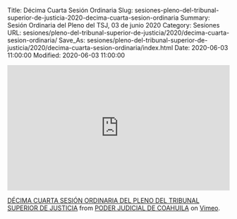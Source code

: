 Title: Décima Cuarta Sesión Ordinaria
Slug: sesiones-pleno-del-tribunal-superior-de-justicia-2020-decima-cuarta-sesion-ordinaria
Summary: Sesión Ordinaria del Pleno del TSJ, 03 de junio 2020
Category: Sesiones
URL: sesiones/pleno-del-tribunal-superior-de-justicia/2020/decima-cuarta-sesion-ordinaria/
Save_As: sesiones/pleno-del-tribunal-superior-de-justicia/2020/decima-cuarta-sesion-ordinaria/index.html
Date: 2020-06-03 11:00:00
Modified: 2020-06-03 11:00:00


<div style="padding:56.25% 0 0 0;position:relative;"><iframe src="https://player.vimeo.com/video/424905736" style="position:absolute;top:0;left:0;width:100%;height:100%;" frameborder="0" allow="autoplay; fullscreen" allowfullscreen></iframe></div><script src="https://player.vimeo.com/api/player.js"></script>
<p><a href="https://vimeo.com/424905736">D&Eacute;CIMA CUARTA SESI&Oacute;N ORDINARIA DEL PLENO DEL TRIBUNAL SUPERIOR DE JUSTICIA</a> from <a href="https://vimeo.com/user103229504">PODER JUDICIAL DE COAHUILA</a> on <a href="https://vimeo.com">Vimeo</a>.</p>


